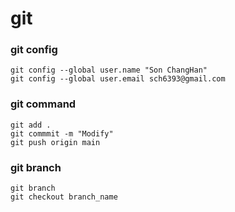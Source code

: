 git
===

### git config
```
git config --global user.name "Son ChangHan"
git config --global user.email sch6393@gmail.com
```

### git command
```
git add .
git commmit -m "Modify"
git push origin main
```

### git branch
```
git branch
git checkout branch_name
```
